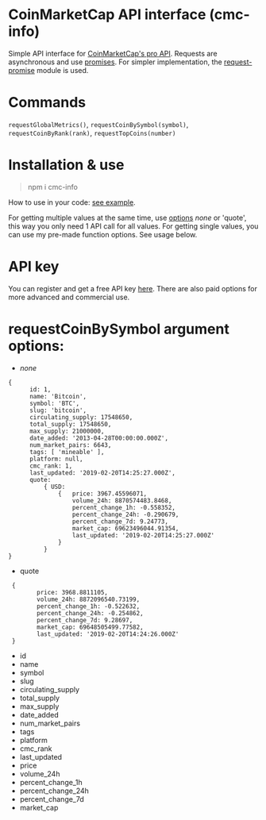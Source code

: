 # CoinMarketCap API interface (cmc-info)
Simple API interface for [CoinMarketCap's pro API](https://pro.coinmarketcap.com/).
Requests are asynchronous and use [promises](https://developer.mozilla.org/en-US/docs/Web/JavaScript/Reference/Global_Objects/Promise). For simpler implementation, the [request-promise](https://www.npmjs.com/package/request-promise) module is used.

# Commands
`requestGlobalMetrics()`, `requestCoinBySymbol(symbol)`, `requestCoinByRank(rank)`, `requestTopCoins(number)` 

# Installation & use
> npm i cmc-info

How to use in your code: [see example](https://github.com/n3onis/cmc-info/blob/master/example.js).

For getting multiple values at the same time, use [options](#requestcoin-argument-options) *none* or 'quote',
this way you only need 1 API call for all values.
For getting single values, you can use my pre-made function options.
See usage below.

# API key
You can register and get a free API key [here](https://pro.coinmarketcap.com/account). There are also paid options for more advanced and commercial use.

# requestCoinBySymbol argument options:
  - *none*
  ```
 { 
		id: 1,
		name: 'Bitcoin',
		symbol: 'BTC',
		slug: 'bitcoin',
		circulating_supply: 17548650,
		total_supply: 17548650,
		max_supply: 21000000,
		date_added: '2013-04-28T00:00:00.000Z',
		num_market_pairs: 6643,
		tags: [ 'mineable' ],
		platform: null,
		cmc_rank: 1,
		last_updated: '2019-02-20T14:25:27.000Z',
		quote:
			{ USD:
				{ 	price: 3967.45596071,
					volume_24h: 8870574483.8468,
					percent_change_1h: -0.558352,
					percent_change_24h: -0.290679,
					percent_change_7d: 9.24773,
					market_cap: 69623496044.91354,
					last_updated: '2019-02-20T14:25:27.000Z'
				}
			} 
 }
```
		
  - quote
```
 { 
		price: 3968.8811105,
		volume_24h: 8872096540.73199,
		percent_change_1h: -0.522632,
		percent_change_24h: -0.254862,
		percent_change_7d: 9.28697,
		market_cap: 69648505499.77582,
		last_updated: '2019-02-20T14:24:26.000Z'
 }
```
  - id
  - name
  - symbol
  - slug
  - circulating_supply
  - total_supply
  - max_supply
  - date_added
  - num_market_pairs
  - tags
  - platform
  - cmc_rank
  - last_updated
  - price
  - volume_24h
  - percent_change_1h
  - percent_change_24h
  - percent_change_7d
  - market_cap
